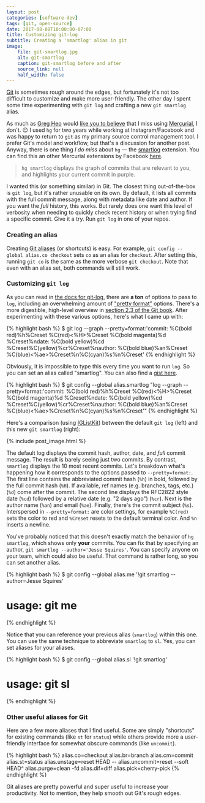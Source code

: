 ```yaml
---
layout: post
categories: [software-dev]
tags: [git, open-source]
date: 2017-08-08T10:00:00-07:00
title: Customizing git-log
subtitle: Creating a 'smartlog' alias in git
image:
    file: git-smartlog.jpg
    alt: git-smartlog
    caption: git-smartlog before and after
    source_link: null
    half_width: false
---
```


[Git](https://www.git-scm.com) is sometimes rough around the edges, but fortunately it's not too difficult to customize and make more user-friendly. The other day I spent some time experimenting with `git log` and crafting a new `git smartlog` alias.

<!--excerpt-->

As much as [Greg Heo](https://gregheo.com) would [like you to believe](https://twitter.com/gregheo/status/891819310808580096) that I miss using [Mercurial](https://www.mercurial-scm.org), I don't. 😉 I used `hg` for two years while working at Instagram/Facebook and was happy to return to `git` as my primary source control management tool. I prefer Git's model and workflow, but that's a discussion for another post. Anyway, there is one thing *I do miss* about `hg` &mdash; the [smartlog](https://www.mercurial-scm.org/wiki/SmartlogExtension) extension. You can find this an other Mercurial extensions by Facebook [here](https://bitbucket.org/facebook/hg-experimental).

> `hg smartlog` displays the graph of commits that are relevant to you, and highlights your current commit in purple.

I wanted this (or something similar) in Git. The closest thing out-of-the-box is `git log`, but it's rather unusable on its own. By default, it lists all commits with the full commit message, along with metadata like date and author. If you want the *full* history, this works. But rarely does one want this level of verbosity when needing to quickly check recent history or when trying find a specific commit. Give it a try. Run `git log` in one of your repos.

### Creating an alias

Creating [Git aliases](https://git-scm.com/book/en/v2/Git-Basics-Git-Aliases) (or shortcuts) is easy. For example, `git config --global alias.co checkout` sets `co` as an alias for `checkout`. After setting this, running `git co` is the same as the more verbose `git checkout`. Note that even with an alias set, both commands will still work.

### Customizing `git log`

As you can read in [the docs for git-log](https://www.git-scm.com/docs/git-log), there are **a ton** of options to pass to `log`, including an overwhelming amount of ["pretty format"](https://www.git-scm.com/docs/git-log#_pretty_formats) options. There's a more digestible, high-level overview in [section 2.3 of the Git book](https://git-scm.com/book/en/v2/Git-Basics-Viewing-the-Commit-History). After experimenting with these various options, here's what I came up with:

{% highlight bash %}
$ git log --graph --pretty=format:'commit: %C(bold red)%h%Creset %C(red)<%H>%Creset %C(bold magenta)%d %Creset%ndate: %C(bold yellow)%cd %Creset%C(yellow)%cr%Creset%nauthor: %C(bold blue)%an%Creset %C(blue)<%ae>%Creset%n%C(cyan)%s%n%Creset'
{% endhighlight %}

Obviously, it is impossible to type this every time you want to run `log`. So you can set an alias called "smartlog". You can also find a [gist here](https://gist.github.com/jessesquires/d0f3fc99be8208394a450ce86443ce7d).

{% highlight bash %}
$ git config --global alias.smartlog "log --graph --pretty=format:'commit: %C(bold red)%h%Creset %C(red)<%H>%Creset %C(bold magenta)%d %Creset%ndate: %C(bold yellow)%cd %Creset%C(yellow)%cr%Creset%nauthor: %C(bold blue)%an%Creset %C(blue)<%ae>%Creset%n%C(cyan)%s%n%Creset'"
{% endhighlight %}

Here's a comparison (using [IGListKit](https://github.com/Instagram/IGListKit/commits/master)) between the default `git log` (left) and this new `git smartlog` (right):

{% include post_image.html %}

The default log displays the commit hash, author, date, and *full* commit message. The result is barely seeing just two commits. By contrast, `smartlog` displays the 10 most recent commits. Let's breakdown what's happening how it corresponds to the options passed to `--pretty=format:`. The first line contains the abbreviated commit hash (`%h`) in bold, followed by the full commit hash (`%H`). If available, ref names (e.g. branches, tags, etc.) (`%d`) come after the commit. The second line displays the RFC2822 style date (`%cd`) followed by a relative date (e.g. "2 days ago") (`%cr`). Next is the author name (`%an`) and email (`%ae`). Finally, there's the commit subject (`%s`). Interspersed in `--pretty=format:` are color settings, for example `%C(red)` sets the color to red and `%Creset` resets to the default terminal color. And `%n` inserts a newline.

You've probably noticed that this doesn't exactly match the behavior of `hg smartlog`, which shows only **your** commits. You can fix that by specifying an author, `git smartlog --author='Jesse Squires'`. You can specify anyone on your team, which could also be useful. That command is rather long, so you can set another alias.

{% highlight bash %}
$ git config --global alias.me '!git smartlog --author=Jesse Squires'
# usage: git me
{% endhighlight %}

Notice that you can reference your previous alias (`smartlog`) within this one. You can use the same technique to abbreviate `smartlog` to `sl`. Yes, you can set aliases for your aliases.

{% highlight bash %}
$ git config --global alias.sl '!git smartlog'
# usage: git sl
{% endhighlight %}

### Other useful aliases for Git

Here are a few more aliases that I find useful. Some are simply "shortcuts" for existing commands (like `st` for `status`) while others provide more a user-friendly interface for somewhat obscure commands (like `uncommit`).

{% highlight bash %}
alias.co=checkout
alias.br=branch
alias.cm=commit
alias.st=status
alias.unstage=reset HEAD --
alias.uncommit=reset --soft HEAD^
alias.purge=clean -fd
alias.dif=diff
alias.pick=cherry-pick
{% endhighlight %}

Git aliases are pretty powerful and super useful to increase your productivity. Not to mention, they help smooth out Git's rough edges.

